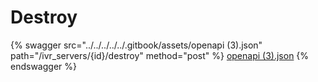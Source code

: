 # Destroy

{% swagger src="../../../../../.gitbook/assets/openapi (3).json" path="/ivr_servers/{id}/destroy" method="post" %}
[openapi (3).json](<../../../../../.gitbook/assets/openapi (3).json>)
{% endswagger %}
